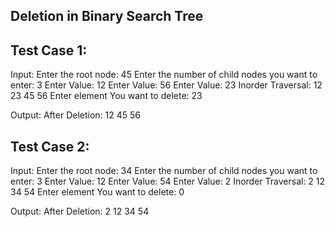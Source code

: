 Deletion in Binary Search Tree
-------------------------------
Test Case 1:
------------
Input:
Enter the root node: 45
Enter the number of child nodes you want to enter: 3
Enter Value: 12
Enter Value: 56
Enter Value: 23
Inorder Traversal: 12 23 45 56
Enter element You want to delete: 23

Output:
After Deletion: 12 45 56

Test Case 2:
------------
Input:
Enter the root node: 34
Enter the number of child nodes you want to enter: 3
Enter Value: 12
Enter Value: 54
Enter Value: 2
Inorder Traversal: 2 12 34 54
Enter element You want to delete: 0

Output:
After Deletion: 2 12 34 54
